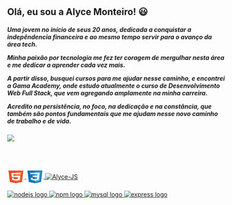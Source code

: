 ## Olá, eu sou a Alyce Monteiro! 😃 

<h5>Uma jovem no início de seus 20 anos, dedicada a conquistar a indepêndencia financeira e ao mesmo tempo servir para o avanço da área tech. 

Minha paixão por tecnologia me fez ter coragem de mergulhar nesta área e me dedicar a aprender cada vez mais. 
  
A partir disso, busquei cursos para me ajudar nesse caminho, e encontrei a Gama Academy, onde estudo atualmente o curso de Desenvolvimento Web Full Stack, que vem agregando amplamente na minha carreira. 

Acredito na persistência, no foco, na dedicação e na constância, que também são pontos fundamentais que me ajudam nesse novo caminho de trabalho e de vida. </h5>

<div>
  <a href="https://www.linkedin.com/in/alyce-monteiro/" target="_blank"> <img src="https://img.shields.io/badge/LinkedIn-0077B5?style=for-the-badge&logo=linkedin&logoColor=white">
</div>
  
##
<br>

<div style="display: inline_block"><br>

  <img align="center" alt="Alyce-HTML" height="30" width="40" src="http://raw.githubusercontent.com/devicons/devicon/master/icons/html5/html5-original.svg">
		
  <img align="center" alt="Alyce-CSS" height="30" width="40" src="http://raw.githubusercontent.com/devicons/devicon/master/icons/css3/css3-original.svg">
	
  <img align="center" alt="Alyce-JS" height="30" width="40" src="https://raw.githubusercontent.com/jmnote/z-icons/master/svg/javascript.svg">
		
</div>  
<br>
<div>

  <img src="https://cdn.jsdelivr.net/gh/devicons/devicon/icons/nodejs/nodejs-original.svg" height="40" width="52" alt="nodejs logo"/>
          
  <img src="https://cdn.jsdelivr.net/gh/devicons/devicon/icons/npm/npm-original-wordmark.svg" height="40" width="52" alt="npm logo"/>
	
  <img src="https://cdn.jsdelivr.net/gh/devicons/devicon/icons/mysql/mysql-original.svg" height="40" width="52" alt="mysql logo"/>
	
  <img src="https://cdn.jsdelivr.net/gh/devicons/devicon/icons/express/express-original.svg" height="40" width="52" alt="express logo"/>
  
</div>	


